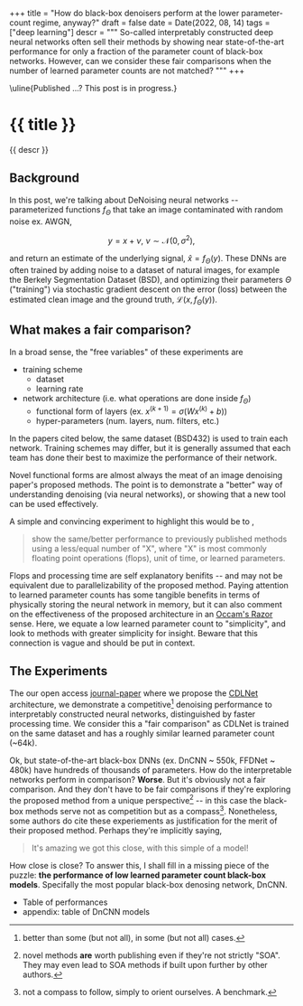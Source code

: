 +++
title = "How do black-box denoisers perform at the lower parameter-count regime, anyway?"
draft = false
date = Date(2022, 08, 14)
tags = ["deep learning"]
descr = """
So-called interpretably constructed deep neural networks often sell their
methods by showing near state-of-the-art performance for only a fraction of the
parameter count of black-box networks. However, can we consider these fair
comparisons when the number of learned parameter counts are not matched?
"""
+++


\uline{Published ...? This post is in progress.}
# {{ title }}

{{ descr }}

## Background
In this post, we're talking about DeNoising neural networks -- parameterized
functions $f_\Theta$ that take an image contaminated with random noise ex. AWGN,

$$y = x + \nu, ~ \nu \sim \mathcal{N}(0,\sigma^2),$$

and return an estimate of the underlying signal, $\hat{x} = f_\Theta(y)$. These
DNNs are often trained by adding noise to a dataset of natural images, for
example the Berkely Segmentation Dataset (BSD), and optimizing their parameters
$\Theta$ ("training") via stochastic gradient descent on the error (loss)
between the estimated clean image and the ground truth, $\mathcal{L}(x, \,
f_\Theta(y))$.

## What makes a fair comparison?
In a broad sense, the "free variables" of these experiments are 
- training scheme
    * dataset
    * learning rate
- network architecture (i.e. what operations are done inside $f_\Theta$)
    * functional form of layers (ex. $x^{(k+1)} = \sigma(Wx^{(k)} + b)$)
    * hyper-parameters (num. layers, num. filters, etc.)

In the papers cited below, the same dataset (BSD432) is used to train 
each network. Training schemes may differ, but it is generally assumed that 
each team has done their best to maximize the performance of their network.

Novel functional forms are almost always the meat of an image denoising paper's
proposed methods. The point is to demonstrate a "better" way of understanding 
denoising (via neural networks), or showing that a new tool can be used effectively.

A simple and convincing experiment to highlight this would be to ,
> show the same/better performance to previously published methods using a less/equal
> number of "X", 
where "X" is most commonly floating point operations (flops), unit of time,
or learned parameters. 

Flops and processing time are self explanatory benifits -- and may not be
equivalent due to parallelizability of the proposed method. Paying attention to
learned parameter counts has some tangible benefits in terms of physically
storing the neural network in memory, but it can also comment on the effectiveness
of the proposed architecture in an [Occam's Razor](https://en.wikipedia.org/wiki/Occam%27s_razor) 
sense. Here, we equate a low learned parameter count to "simplicity",
and look to methods with greater simplicity for insight. Beware that 
this connection is vague and should be put in context. 

## The Experiments
The our open access
[journal-paper](https://ieeexplore.ieee.org/document/9769957) where we propose
the [CDLNet](/projects/dcdl) architecture, we demonstrate a competitive[^1]
denoising performance to interpretably constructed neural networks,
distinguished by faster processing time. We consider this a "fair comparison"
as CDLNet is trained on the same dataset and has a roughly similar learned
parameter count (~64k). 

Ok, but state-of-the-art black-box DNNs (ex. DnCNN ~ 550k, FFDNet ~ 480k) have hundreds of
thousands of parameters. How do the interpretable networks perform in comparison?
**Worse**. But it's obviously not a fair comparison. And they don't have to be 
fair comparisons if they're exploring the proposed method from a unique perspective[^2] 
-- in this case the black-box methods serve not as competition but as a compass[^3].
Nonetheless, some authors do cite these experiements as justification for the 
merit of their proposed method. Perhaps they're implicitly saying, 

> It's amazing we got this close, with this simple of a model!

How close is close? To answer this, I shall fill in a missing piece of the
puzzle: **the performance of low learned parameter count black-box models**.
Specifally the most popular black-box denosing network, DnCNN.

- Table of performances
- appendix: table of DnCNN models


[^1]: better than some (but not all), in some (but not all) cases.
[^2]: novel methods **are** worth publishing even if they're not strictly "SOA". They may even lead to SOA methods if built upon further by other authors.
[^3]: not a compass to follow, simply to orient ourselves. A benchmark.

